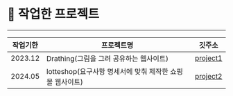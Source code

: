 # :bookmark_tabs:  작업한 프로젝트
----

|작업기한|프로젝트명|깃주소|
|------|---|---|
|2023.12|Drathing(그림을 그려 공유하는 웹사이트)|[project1](https://github.com/gahuileeee/drathing)|
|2024.05|lotteshop(요구사항 명세서에 맞춰 제작한 쇼핑몰 웹사이트)|[project2](https://github.com/gahuileeee/lotteshop)|
